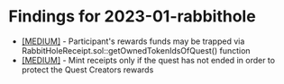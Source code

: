 # Findings for 2023-01-rabbithole 

- [[MEDIUM]]([MEDIUM]-1560241699/README.md) - Participant's rewards funds may be trapped via RabbitHoleReceipt.sol::getOwnedTokenIdsOfQuest() function
- [[MEDIUM]]([MEDIUM]-1560366882/README.md) - Mint receipts only if the quest has not ended in order to protect the Quest Creators rewards
